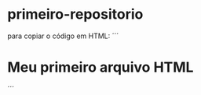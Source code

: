 # primeiro-repositorio

para copiar o código em HTML:
´´´
 <html>
   <h1>Meu primeiro arquivo HTML</h1>
 </html>
´´´
